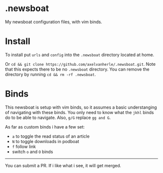 # .newsboat
My newsboat configuration files, with vim binds.

# Install
To install put `urls` and `config` into the `.newsboat` directory located at home.

Or `cd && git clone https://github.com/axelvanherle/.newsboat.git`. Note that this expects there to be no `.newsboat` directory. You can remove the directory by running `cd && rm -rf .newsboat`.

# Binds
This newsboat is setup with vim binds, so it assumes a basic understanging of navigating with these binds. You only need to know what the `jkhl` binds do to be able to navigate. Also, `g/G` replace `gg and G`.

As far as custom binds i have a few set:
- `a` to toggle the read status of an article
- `N` to toggle downloads in podboat
- `f` follow link
- switch `o` and `O` binds

--- 
You can submit a PR. If i like what i see, it will get merged.
